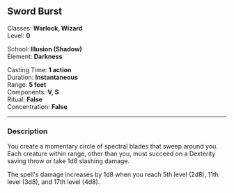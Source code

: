 ## Sword Burst

Classes: **Warlock, Wizard**  
Level: **0**  

School: **Illusion (Shadow)**  
Element: **Darkness**  

Casting Time: **1 action**  
Duration: **Instantaneous**  
Range: **5 feet**  
Components: **V, S**  
Ritual: **False**  
Concentration: **False**  

------

### Description

You create a momentary circle of spectral blades that sweep around you. Each creature within range, other than you, must succeed on a Dexterity saving throw or take 1d8 slashing damage.

The spell's damage increases by 1d8 when you reach 5th level (2d8), 11th level (3d8), and 17th level (4d8).